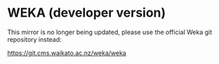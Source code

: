 # WEKA (developer version)

This mirror is no longer being updated, please use the official Weka git repository instead:

https://git.cms.waikato.ac.nz/weka/weka
